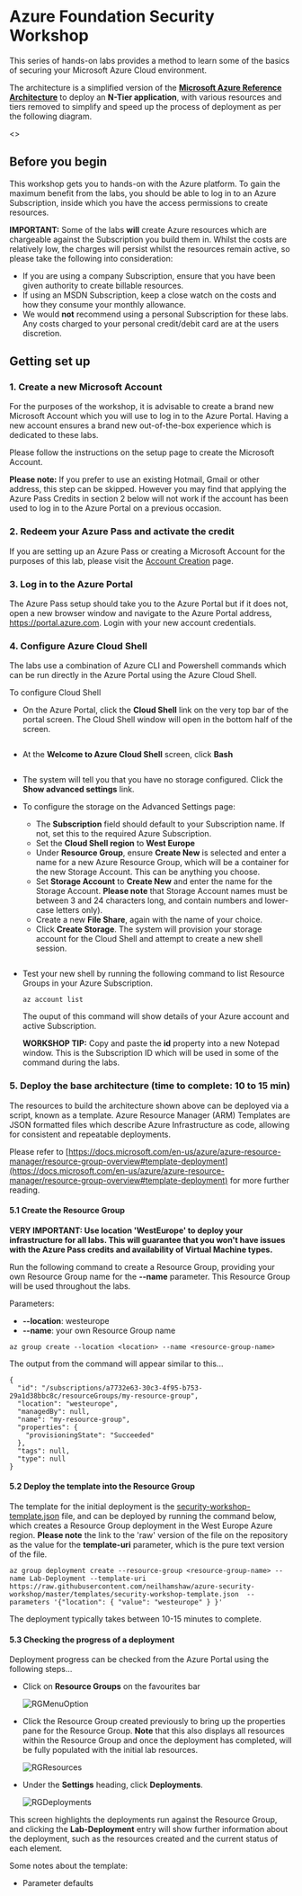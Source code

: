 # Azure Foundation Security Workshop
This series of hands-on labs provides a method to learn some of the basics of securing your Microsoft Azure Cloud environment.

The architecture is a simplified version of the **[Microsoft Azure Reference Architecture](https://docs.microsoft.com/en-us/azure/architecture/reference-architectures/n-tier/n-tier-sql-server)** to deploy an **N-Tier application**, with various resources and tiers removed to simplify and speed up the process of deployment as per the following diagram.

<<Architecture Diagram>>

## Before you begin

This workshop gets you to hands-on with the Azure platform. To gain the maximum benefit from the labs, you should be able to log in to an Azure Subscription, inside which you have the access permissions to create resources.

**IMPORTANT:** Some of the labs **will** create Azure resources which are chargeable against the Subscription you build them in. Whilst the costs are relatively low, the charges will persist whilst the resources remain active, so please take the following into consideration:

- If you are using a company Subscription, ensure that you have been given authority to create billable resources.
- If using an MSDN Subscription, keep a close watch on the costs and how they consume your monthly allowance.
- We would **not** recommend using a personal Subscription for these labs. Any costs charged to your personal credit/debit card are at the users discretion.

## Getting set up

### 1. Create a new Microsoft Account
For the purposes of the workshop, it is advisable to create a brand new Microsoft Account which you will use to log in to the Azure Portal. Having a new account ensures a brand new out-of-the-box experience which is dedicated to these labs.

Please follow the instructions on the setup page to create the Microsoft Account.

**Please note:** If you prefer to use an existing Hotmail, Gmail or other address, this step can be skipped. However you may find that applying the Azure Pass Credits in section 2 below will not work if the account has been used to log in to the Azure Portal on a previous occasion.

### 2. Redeem your Azure Pass and activate the credit

If you are setting up an Azure Pass or creating a Microsoft Account for the purposes of this lab, please visit the [Account Creation](/instructions/CreateAccount.md) page.

### 3. Log in to the Azure Portal

The Azure Pass setup should take you to the Azure Portal but if it does not, open a new browser window and navigate to the Azure Portal address, https://portal.azure.com. Login with your new account credentials.

### 4. Configure Azure Cloud Shell

The labs use a combination of Azure CLI and Powershell commands which can be run directly in the Azure Portal using the Azure Cloud Shell.

To configure Cloud Shell

- On the Azure Portal, click the **Cloud Shell** link on the very top bar of the portal screen. The Cloud Shell window will open in the bottom half of the screen.

<image>

- At the **Welcome to Azure Cloud Shell** screen, click **Bash**

<image>

- The system will tell you that you have no storage configured. Click the **Show advanced settings** link.
- To configure the storage on the Advanced Settings page:
    
    - The **Subscription** field should default to your Subscription name. If not, set this to the required Azure Subscription.
    - Set the **Cloud Shell region** to **West Europe**
    - Under **Resource Group**, ensure **Create New** is selected and enter a name for a new Azure Resource Group, which will be a container for the new Storage Account. This can be anything you choose.
    - Set **Storage Account** to **Create New** and enter the name for the Storage Account. **Please note** that Storage Account names must be between 3 and 24 characters long, and contain numbers and lower-case letters only).
    - Create a new **File Share**, again with the name of your choice.
    - Click **Create Storage**. The system will provision your storage account for the Cloud Shell and attempt to create a new shell session.

<image for this required>

- Test your new shell by running the following command to list Resource Groups in your Azure Subscription.

    ```
    az account list
    ```

    The ouput of this command will show details of your Azure account and active Subscription.

    **WORKSHOP TIP:** Copy and paste the **id** property into a new Notepad window. This is the Subscription ID which will be used in some of the command during the labs.

### 5. Deploy the base architecture (time to complete: 10 to 15 min)
The resources to build the architecture shown above can be deployed via a script, known as a template. Azure Resource Manager (ARM) Templates are JSON formatted files which describe Azure Infrastructure as code, allowing for consistent and repeatable deployments.

Please refer to [https://docs.microsoft.com/en-us/azure/azure-resource-manager/resource-group-overview#template-deployment](https://docs.microsoft.com/en-us/azure/azure-resource-manager/resource-group-overview#template-deployment) for more further reading.

#### 5.1 Create the Resource Group

**VERY IMPORTANT: Use location 'WestEurope' to deploy your infrastructure for all labs. This will guarantee that you won't have issues with the Azure Pass credits and availability of Virtual Machine types.**

Run the following command to create a Resource Group, providing your own Resource Group name for the **--name** parameter. This Resource Group will be used throughout the labs.

Parameters:

- **--location**: westeurope
- **--name**: your own Resource Group name

```
az group create --location <location> --name <resource-group-name>
```

The output from the command will appear similar to this...

```
{
  "id": "/subscriptions/a7732e63-30c3-4f95-b753-29a1d38bbc8c/resourceGroups/my-resource-group",
  "location": "westeurope",
  "managedBy": null,
  "name": "my-resource-group",
  "properties": {
    "provisioningState": "Succeeded"
  },
  "tags": null,
  "type": null
}
```

#### 5.2 Deploy the template into the Resource Group

The template for the initial deployment is the [security-workshop-template.json](/templates/security-workshop-template.json) file, and can be deployed by running the command below, which creates a Resource Group deployment in the West Europe Azure region. **Please note** the link to the 'raw' version of the file on the repository as the value for the **template-uri** parameter, which is the pure text version of the file.

```
az group deployment create --resource-group <resource-group-name> --name Lab-Deployment --template-uri https://raw.githubusercontent.com/neilhamshaw/azure-security-workshop/master/templates/security-workshop-template.json  --parameters '{"location": { "value": "westeurope" } }'
```

The deployment typically takes between 10-15 minutes to complete.

#### 5.3 Checking the progress of a deployment
Deployment progress can be checked from the Azure Portal using the following steps...

- Click on **Resource Groups** on the favourites bar

  ![RGMenuOption](images/homepage/RGMenuOption.png)

- Click the Resource Group created previously to bring up the properties pane for the Resource Group. **Note** that this also displays all resources within the Resource Group and once the deployment has completed, will be fully populated with the initial lab resources.

  ![RGResources](images/homepage/RGResources.png)

- Under the **Settings** heading, click **Deployments**.

  ![RGDeployments](images/homepage/RGDeployments.png)

This screen highlights the deployments run against the Resource Group, and clicking the **Lab-Deployment** entry will show further information about the deployment, such as the resources created and the current status of each element.

Some notes about the template:
- Parameter defaults